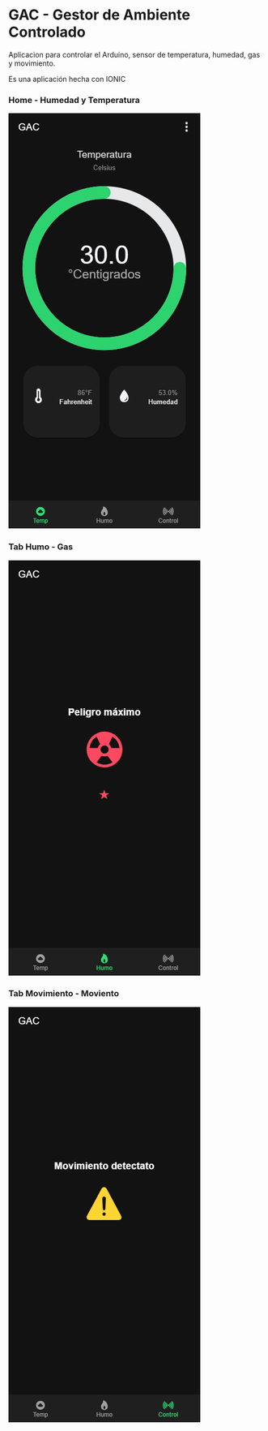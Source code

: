 # GAC - Gestor de Ambiente Controlado

Aplicacion para controlar el Arduino, sensor de temperatura, humedad, gas y movimiento.

Es una aplicación hecha con IONIC

### Home - Humedad y Temperatura
![alt text](/images/home.png)

### Tab Humo - Gas
![alt text](/images/tabhumo.png)

### Tab Movimiento - Moviento
![alt text](/images/tabmove.png)
